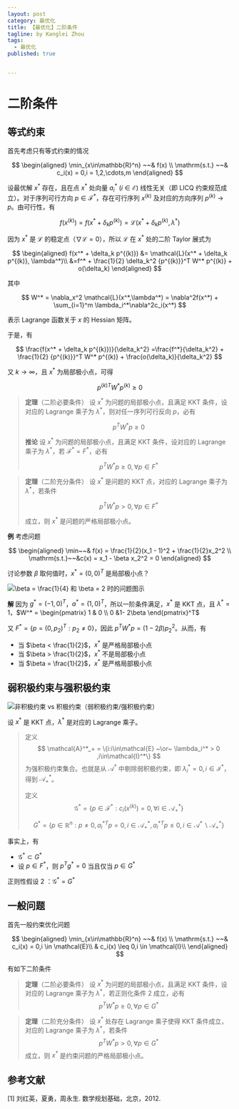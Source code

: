 ```yaml
---
layout: post
category: 最优化
title: 【最优化】二阶条件
tagline: by Kanglei Zhou
tags: 
  - 最优化
published: true


---
```




# 二阶条件

## 等式约束

首先考虑只有等式约束的情况



$$
\begin{aligned}
\min_{x\in\mathbb{R}^n} ~~& f(x) \\
\mathrm{s.t.} ~~& c_i(x) = 0,i = 1,2,\cdots,m
\end{aligned}
$$



设最优解 $x^*$ 存在，且在点 $x^*$ 处向量 $a_i^* ~(i \in\mathcal{E})$ 线性无关（即 LICQ 约束规范成立）。对于序列可行方向 $p \in \mathcal{F}^*$，存在可行序列 $x^{(k)}$ 及对应的方向序列 $p^{(k)} \to p$。由可行性，有



$$
f(x^{(k)}) = f(x^* + \delta_k p^{(k)}) = \mathcal{L}(x^* + \delta_k p^{(k)}, \lambda^*)
$$



因为 $x^*$ 是 $\mathcal{L}$ 的稳定点（$\nabla \mathcal{L} = 0$），所以 $\mathcal{L}$ 在 $x^*$ 处的二阶 Taylor 展式为



$$
\begin{aligned}
f(x^* + \delta_k p^{(k)}) &= \mathcal{L}(x^* + \delta_k p^{(k)}, \lambda^*)\\
&=f^* + \frac{1}{2} \delta_k^2 {p^{(k)}}^T W^* p^{(k)} + o(\delta_k)
\end{aligned}
$$

其中 



$$
W^* = \nabla_x^2 \mathcal{L}(x^*,\lambda^*) = \nabla^2f(x^*) + \sum_{i=1}^m \lambda_i^*\nabla^2c_i(x^*)
$$



表示 Lagrange 函数关于 $x$ 的 Hessian 矩阵。

于是，有



$$
\frac{f(x^* + \delta_k p^{(k)})}{\delta_k^2}
=\frac{f^*}{\delta_k^2} + \frac{1}{2}  {p^{(k)}}^T W^* p^{(k)} + \frac{o(\delta_k)}{\delta_k^2}
$$



又 $k \to \infty$，且 $x^*$ 为局部极小点，可得

$$
{p^{(k)}}^T W^* p^{(k)}\geq 0
$$




> **定理**（二阶必要条件）	设 $x^*$ 为问题的局部极小点，且满足 KKT 条件，设对应的 Lagrange 乘子为 $\lambda^*$，则对任一序列可行反向 $p$，必有
>
> 
> $$
> p^T W^* p \geq 0
> $$
> 
>
> **推论**	设 $x^*$ 为问题的局部极小点，且满足 KKT 条件，设对应的 Lagrange 乘子为 $\lambda^*$，若 $\mathcal{F}^* = F^*$，必有
>
> 
> $$
> p^T W^* p \geq 0, \forall p \in F^*
> $$

> **定理**（二阶充分条件）	设 $x^*$ 是问题的 KKT 点，对应的 Lagrange 乘子为 $\lambda^*$，若条件
>
> 
> $$
> p^TW^*p > 0, \forall p \in F^*
> $$
> 
>
> 成立，则 $x^*$ 是问题的严格局部极小点。

**例**	考虑问题


$$
\begin{aligned}
\min~~& f(x) = \frac{1}{2}(x_1 - 1)^2 + \frac{1}{2}x_2^2 \\
\mathrm{s.t.}~~&c(x) = x_1 - \beta x_2^2 = 0
\end{aligned}
$$


讨论参数 $\beta$ 取何值时，$x^*=(0,0)^T$ 是局部极小点？

![$\beta = \frac{1}{4}$ 和 $\beta = 2$ 时的问题图示](https://cdn.jsdelivr.net/gh/ZhouKanglei/jidianxia/2021-1-10/1610283464322-second_order_example.png)



**解**	因为 $g^* = (-1,0)^T$，$a^* = (1,0)^T$，所以一阶条件满足，$x^*$ 是 KKT 点，且 $\lambda^* = 1$，$W^* = \begin{pmatrix} 1 & 0 \\ 0 &1- 2\beta \end{pmatrix}^T$

又 $F^* = \{p=(0,p_2)^T:p_2\neq0\}$，因此 $p^TW^*p = (1-2\beta)p_2^2$。从而，有

- 当 $\beta < \frac{1}{2}$，$x^*$ 是严格局部极小点
- 当 $\beta > \frac{1}{2}$，$x^*$ 不是局部极小点
- 当 $\beta = \frac{1}{2}$，$x^*$ 是严格局部极小点

## 弱积极约束与强积极约束

![非积极约束 vs 积极约束（弱积极约束/强积极约束）](https://cdn.jsdelivr.net/gh/ZhouKanglei/jidianxia/2021-1-10/1610284255083-active_condition.png)

设 $x^*$ 是 KKT 点，$\lambda^*$ 是对应的 Lagrange 乘子。

> 定义
> $$
> \mathcal{A}^*_+ = \{i:i\in\mathcal{E} ~\or~ \lambda_i^* > 0 ,i\in\mathcal{I}^*\}
> $$
> 为强积极约束集合。也就是从 $\mathcal{A}^*$ 中剔除弱积极约束，即 $\lambda^*_i = 0,i\in\mathcal{I}^*$，得到 $\mathcal{A}^*_+$。
>
> 定义 
> $$
> \mathcal{G}^* = \{p\in\mathcal{F}^*:c_i(x^{(k)}) = 0,\forall i \in \mathcal{A}^*_+\}
> $$
>
> $$
> G^* = \{p\in \mathbb{R}^n: p \neq 0, {a_i^*}^Tp = 0, i \in \mathcal{A}^*_+, {a_i^*}^Tp \leq 0, i \in \mathcal{A}^* \backslash \mathcal{A}_+^*\}
> $$

事实上，有

- $\mathcal{G}^* \subset G^*$
- 设 $p \in F^*$，则 $p^T g^* = 0$ 当且仅当 $p \in G^*$

正则性假设 2 ：$\mathcal{G}^* = G^*$

## 一般问题

首先一般约束优化问题


$$
\begin{aligned}
\min_{x\in\mathbb{R}^n} ~~& f(x) \\
\mathrm{s.t.} ~~& c_i(x) = 0,i \in \mathcal{E}\\
& c_i(x) \leq 0,i \in \mathcal{I}\\
\end{aligned}
$$


有如下二阶条件

> **定理**（二阶必要条件）	设 $x^*$ 为问题的局部极小点，且满足 KKT 条件，设对应的 Lagrange 乘子为 $\lambda^*$，若正则化条件 2 成立，必有
> $$
> p^T W^* p \geq 0,\forall p \in G^*
> $$

> **定理**（二阶充分条件）	设 $x^*$ 处存在 Lagrange 乘子使得 KKT 条件成立，对应的 Lagrange 乘子为 $\lambda^*$，若条件
> $$
> p^TW^*p > 0, \forall p \in G^*
> $$
> 成立，则 $x^*$ 是约束问题的严格局部极小点。

## 参考文献

[1]  刘红英，夏勇，周永生. 数学规划基础，北京，2012.